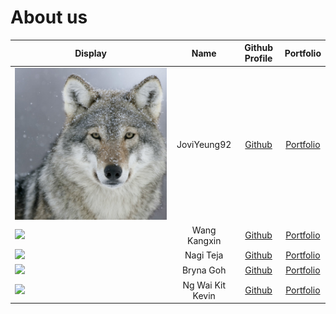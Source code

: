 # About us

Display | Name | Github Profile | Portfolio 
--------|:----:|:--------------:|:---------:
![](/docs/img/wolf.jpg) | JoviYeung92 | [Github](https://github.com/JoviYeung92/) | [Portfolio](team/joviyeung92.md)
![](https://via.placeholder.com/100.png?text=Photo) | Wang Kangxin | [Github](https://github.com/kangxinwang) | [Portfolio](team/kangxinwang.md)
![](https://via.placeholder.com/100.png?text=Photo) | Nagi Teja | [Github](https://github.com/nagiteja) | [Portfolio](team/nagiteja.md)
![](https://via.placeholder.com/100.png?text=Photo) | Bryna Goh | [Github](https://github.com/brynagoh) | [Portfolio](team/brynagoh.md)
![](https://via.placeholder.com/100.png?text=Photo) | Ng Wai Kit Kevin | [Github](https://github.com/KevinNgWK) | [Portfolio](team/ngwaikitkevin.md)

